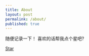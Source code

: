 ```yaml
---
title: About
layout: post
permalink: /about/
published: true
---
```

随便记录一下！
喜欢的话帮我点个星吧?

<!-- 将此标记放在您希望按钮呈现的位置 -->
<a class="github-button" href="https://github.com/cmunfun/cmunfun.github.io" data-icon="octicon-star" data-size="large" data-show-count="true" aria-label="Star cmunfun/cmunfun.github.io on GitHub">Star</a>
<script async defer src="https://buttons.github.io/buttons.js"></script>